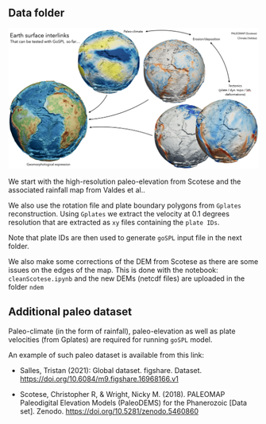## Data folder

![](img/inputs.png)

We start with the high-resolution paleo-elevation from Scotese and the associated rainfall map from Valdes et al..

We also use the rotation file and plate boundary polygons from `Gplates` reconstruction. Using `Gplates` we extract the velocity at 0.1 degrees resolution that are extracted as `xy` files containing the `plate IDs`.

Note that plate IDs are then used to generate `goSPL` input file in the next folder.

We also make some corrections of the DEM from Scotese as there are some issues on the edges of the map. This is done with the notebook: `cleanScotese.ipynb` and the new DEMs (netcdf files) are uploaded in the folder `ndem`

## Additional paleo dataset

Paleo-climate (in the form of rainfall), paleo-elevation as well as plate velocities (from Gplates) are required for running `goSPL` model.

An example of such paleo dataset is available from this link:

+ Salles, Tristan (2021): Global dataset. figshare. Dataset. https://doi.org/10.6084/m9.figshare.16968166.v1

+ Scotese, Christopher R, & Wright, Nicky M. (2018). PALEOMAP Paleodigital Elevation Models (PaleoDEMS) for the Phanerozoic [Data set]. Zenodo. https://doi.org/10.5281/zenodo.5460860
